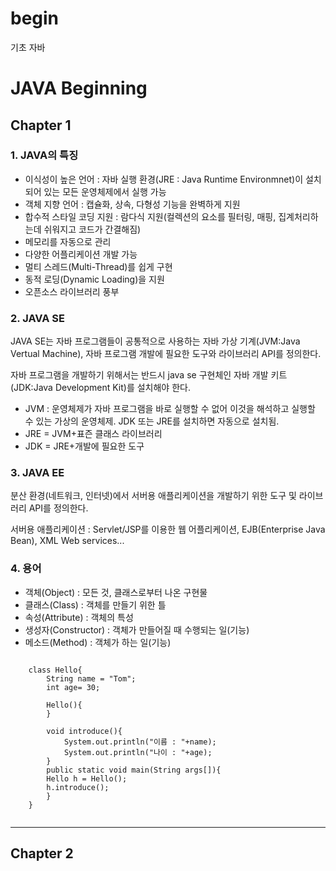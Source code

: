 # begin

기초 자바

# JAVA Beginning

## Chapter 1

### 1. JAVA의 특징

* 이식성이 높은 언어 : 자바 실행 환경(JRE : Java Runtime Environmnet)이 설치되어 있는 모든 운영체제에서 실행 가능
* 객체 지향 언어 : 캡슐화, 상속, 다형성 기능을 완벽하게 지원
* 합수적 스타일 코딩 지원 : 람다식 지원(컬렉션의 요소를 필터링, 매핑, 집계처리하는데 쉬워지고 코드가 간결해짐)
* 메모리를 자동으로 관리
* 다양한 어플리케이션 개발 가능
* 멀티 스레드(Multi-Thread)를 쉽게 구현
* 동적 로딩(Dynamic Loading)을 지원
* 오픈소스 라이브러리 풍부

### 2. JAVA SE

JAVA SE는 자바 프로그램들이 공통적으로 사용하는 자바 가상 기계(JVM:Java Vertual Machine), 자바 프로그램 개발에 필요한 도구와 라이브러리 API를 정의한다.

자바 프로그램을 개발하기 위해서는 반드시 java se 구현체인 자바 개발 키트(JDK:Java Development Kit)를 설치해야 한다.

* JVM : 운영체제가 자바 프로그램을 바로 실행할 수 없어 이것을 해석하고 실행할 수 있는 가상의 운영체제. JDK 또는 JRE를 설치하면 자동으로 설치됨.
* JRE = JVM+표즌 클래스 라이브러리
* JDK = JRE+개발에 필요한 도구

### 3. JAVA EE

분산 환경(네트워크, 인터넷)에서 서버용 애플리케이션을 개발하기 위한 도구 및 라이브러리 API를 정의한다.

서버용 애플리케이션 : Servlet/JSP를 이용한 웹 어플리케이션, EJB(Enterprise Java Bean), XML Web services...

### 4. 용어
* 객체(Object) : 모든 것, 클래스로부터 나온 구현물
* 클래스(Class) : 객체를 만들기 위한 틀
* 속성(Attribute) : 객체의 특성
* 생성자(Constructor) : 객체가 만들어질 때 수행되는 일(기능)
* 메소드(Method) : 객체가 하는 일(기능)

<pre><code>
	class Hello{
		String name = "Tom";
		int age= 30;
		
		Hello(){
		}
        
		void introduce(){
			System.out.println("이름 : "+name);
			System.out.println("나이 : "+age);
		}
		public static void main(String args[]){
		Hello h = Hello();
		h.introduce();
		}
	}
	</code></pre>
------------------------------------------------- 

## Chapter 2
